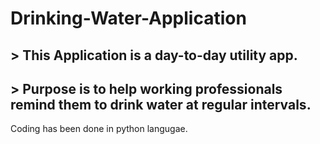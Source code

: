 # Drinking-Water-Application

## > This Application is a day-to-day utility app. 
## > Purpose is to help working professionals remind them to drink water at regular intervals. 

Coding has been done in python langugae.
